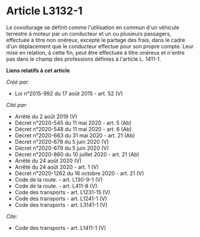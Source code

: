 # Article L3132-1

Le covoiturage se définit comme l'utilisation en commun d'un véhicule terrestre à moteur par un conducteur et un ou plusieurs
passagers, effectuée à titre non onéreux, excepté le partage des frais, dans le cadre d'un déplacement que le conducteur
effectue pour son propre compte. Leur mise en relation, à cette fin, peut être effectuée à titre onéreux et n'entre pas dans
le champ des professions définies à l'article L. 1411-1.

**Liens relatifs à cet article**

_Créé par_:

  - Loi n°2015-992 du 17 août 2015 - art. 52 (V)

_Cité par_:

  - Arrêté du 2 août 2019 (V)
  - Décret n°2020-545 du 11 mai 2020 - art. 5 (Ab)
  - Décret n°2020-548 du 11 mai 2020 - art. 6 (Ab)
  - Décret n°2020-663 du 31 mai 2020 - art. 21 (Ab)
  - Décret n°2020-678 du 5 juin 2020 (V)
  - Décret n°2020-679 du 5 juin 2020 (V)
  - Décret n°2020-860 du 10 juillet 2020 - art. 21 (Ab)
  - Arrêté du 24 août 2020 (V)
  - Arrêté du 24 août 2020 - art. 1 (V)
  - Décret n°2020-1262 du 16 octobre 2020 - art. 21 (V)
  - Code de la route. - art. L130-9-1 (V)
  - Code de la route. - art. L411-8 (V)
  - Code des transports - art. L1231-15 (V)
  - Code des transports - art. L1241-1 (V)
  - Code des transports - art. L3141-1 (V)

_Cite_:

  - Code des transports - art. L1411-1 (V)
